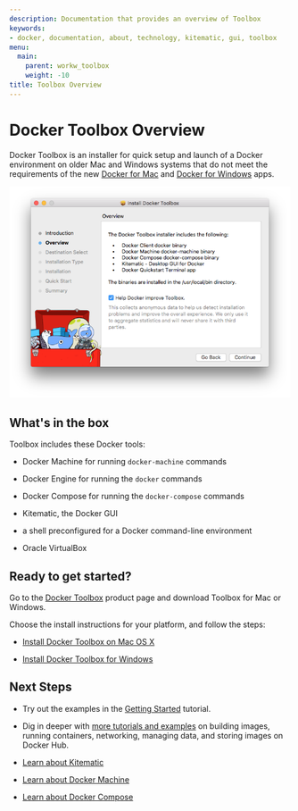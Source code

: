 ```yaml
---
description: Documentation that provides an overview of Toolbox
keywords:
- docker, documentation, about, technology, kitematic, gui, toolbox
menu:
  main:
    parent: workw_toolbox
    weight: -10
title: Toolbox Overview
---
```


# Docker Toolbox Overview

Docker Toolbox is an installer for quick setup and launch of a Docker environment on older Mac and Windows systems that do not meet the requirements of the new [Docker for Mac](/docker-for-mac/index.md) and [Docker for Windows](/docker-for-windows/index.md) apps.

![Toolbox installer](images/toolbox-installer.png)

## What's in the box

Toolbox includes these Docker tools:

* Docker Machine for running `docker-machine` commands

* Docker Engine for running the `docker` commands

* Docker Compose for running the `docker-compose` commands

* Kitematic, the Docker GUI

* a shell preconfigured for a Docker command-line environment

* Oracle VirtualBox

## Ready to get started?

Go to the <a href="https://www.docker.com/products/docker-toolbox" target="_blank">Docker Toolbox</a> product page and download Toolbox for Mac or Windows.

Choose the install instructions for your platform, and follow the steps:

* [Install Docker Toolbox on Mac OS X](toolbox_install_mac.md)

* [Install Docker Toolbox for Windows](toolbox_install_windows.md)


## Next Steps

* Try out the examples in the [Getting Started](/engine/getstarted/index.md) tutorial.

* Dig in deeper with [more tutorials and examples](/engine/tutorials/index.md) on building images, running containers, networking, managing data, and storing images on Docker Hub.

* [Learn about Kitematic](/kitematic/userguide.md)

* [Learn about Docker Machine](/machine/overview.md)

* [Learn about Docker Compose](/compose/overview.md)
